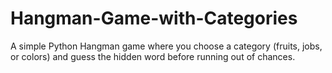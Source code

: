 # Hangman-Game-with-Categories
A simple Python Hangman game where you choose a category (fruits, jobs, or colors) and guess the hidden word before running out of chances.
